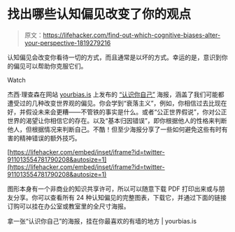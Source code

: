 # 找出哪些认知偏见改变了你的观点

> 原文：<https://lifehacker.com/find-out-which-cognitive-biases-alter-your-perspective-1819279216>

认知偏见会改变你看待一切的方式，而且通常是以坏的方式。幸运的是，意识到你的偏见可以帮助你克服它们。

Watch

杰西·理查森在网站 [yourbias.is](http://yourbias.is/) 上发布的 [“认识你自己”](https://yourbias.is/poster) 海报，涵盖了我们可能都遭受过的几种改变世界观的偏见。你会学到“衰落主义”，例如，你相信过去比现在好，并假设未来会更糟——不管铁的事实是什么。或者“公正世界假说”，你对公正世界的渴望让你相信它的存在。以及“基本归因错误”，即你根据他人的性格来判断他人，但根据情况来判断自己。不酷！但至少海报分享了一些如何避免这些有时有害的精神错误的额外技巧。

 [https://lifehacker.com/embed/inset/iframe?id=twitter-911013554781790208&autosize=1](https://lifehacker.com/embed/inset/iframe?id=twitter-911013554781790208&autosize=1) 

图形本身有一个非商业的知识共享许可，所以可以随意下载 PDF 打印出来或与朋友分享。你可以查看所有 24 种认知偏见的完整图表，下载它，并通过下面的链接订购可以挂在办公室或教室里的全尺寸海报。

拿一张“认识你自己”的海报，挂在你最喜欢的有墙的地方 | yourbias.is